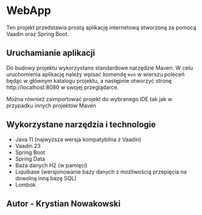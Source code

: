 # WebApp

Ten projekt przedstawia prostą aplikację internetową stworzoną za pomocą Vaadin oraz Spring Boot. 

## Uruchamianie aplikacji

Do budowy projektu wykorzystano standardowe narzędzie Maven.
W celu uruchomienia aplikację należy wpisać komendę `mvn` w wierszu poleceń będąc w głównym katalogu projektu, a następnie otworzyć stronę http://localhost:8080 w swojej przeglądarce.

Można również zaimportować projekt do wybranego IDE tak jak w przypadku innych projektów Maven

## Wykorzystane narzędzia i technologie
- Java 11 (najwyższa wersja kompatybilna z Vaadin)
- Vaadin 23
- Spring Boot
- Spring Data
- Baza danych H2 (w pamięci)
- Liquibase (wersjonowanie bazy danych z możliwością przepięcia na dowolną inną bazę SQL)
- Lombok

## Autor - Krystian Nowakowski